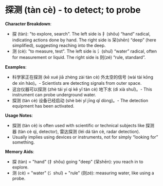 # **探测 (tàn cè) - to detect; to probe**

**Character Breakdown**:  
- 探 (tàn): "to explore, search". The left side is 扌(shǒu) “hand” radical, indicating actions done by hand. The right side is 罙(shēn) “deep” (here simplified), suggesting reaching into the deep.  
- 测 (cè): "to measure, test". The left side is 氵(shuǐ) “water” radical, often for measurement or liquid. The right side is 则(zé) “rule, standard”.

**Examples**:  
- 科学家正在探测 (kē xué jiā zhèng zài tàn cè) 外太空的信号 (wài tài kōng de xìn hào)。- Scientists are detecting signals from outer space.  
- 这台仪器可以探测 (zhè tái yí qì kě yǐ tàn cè) 地下水 (dì xià shuǐ)。- This instrument can probe underground water.  
- 探测 (tàn cè) 设备已经启动 (shè bèi yǐ jīng qǐ dòng)。- The detection equipment has been activated.

**Usage Notes**:  
- 探测 (tàn cè) is often used with scientific or technical subjects like 探测器 (tàn cè qì, detector), 雷达探测 (léi dá tàn cè, radar detection).  
- Usually implies using devices or instruments, not for simply “looking for” something.

**Memory Aids**:  
- 探 (tàn) = "hand" (扌shǒu) going "deep" (罙shēn): you reach in to explore.  
- 测 (cè) = "water" (氵shuǐ) + "rule" (则zé): measuring water, like using a probe.
